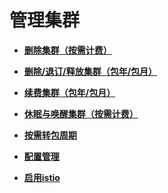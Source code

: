 # 管理集群<a name="cce_01_0031"></a>

-   **[删除集群（按需计费）](删除集群（按需计费）.md)**  

-   **[删除/退订/释放集群（包年/包月）](删除-退订-释放集群（包年-包月）.md)**  

-   **[续费集群（包年/包月）](续费集群（包年-包月）.md)**  

-   **[休眠与唤醒集群（按需计费）](休眠与唤醒集群（按需计费）.md)**  

-   **[按需转包周期](按需转包周期.md)**  

-   **[配置管理](配置管理.md)**  

-   **[启用istio](启用istio.md)**  


